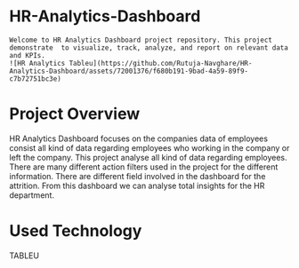 # HR-Analytics-Dashboard
    Welcome to HR Analytics Dashboard project repository. This project demonstrate  to visualize, track, analyze, and report on relevant data and KPIs. 
    ![HR Analytics Tableu](https://github.com/Rutuja-Navghare/HR-Analytics-Dashboard/assets/72001376/f680b191-9bad-4a59-89f9-c7b72751bc3e)


# Project Overview
   HR Analytics Dashboard focuses on the companies data of employees consist all kind of data regarding employees who working in the company or left the company.
   This project analyse all kind of data regarding employees.
   There are many different action filters used in the project for the different information.
   There are different field involved in the dashboard for the attrition.
   From this dashboard we can analyse total insights for the HR department.

# Used Technology
   TABLEU
